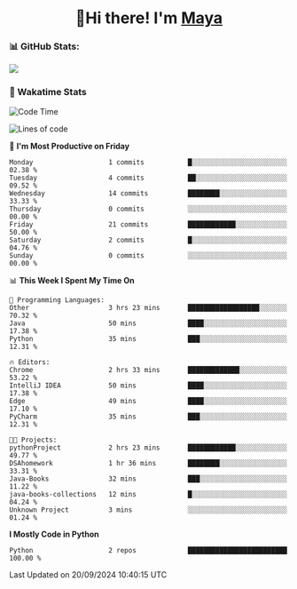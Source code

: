  <h1 align="center">👋Hi there! I'm <a href="https://liumyblog.cn">Maya</a></h1>

### 📊 GitHub Stats:
<p href="https://github.com/anuraghazra/github-readme-stats">
<img align="left" src="https://github-readme-stats.vercel.app/api?username=liumy-lay&show_icons=true&title_color=ffffff&icon_color=ffffff&text_color=ffffff&bg_color=D80835&hide_title=true" />
</p>
<br clear="left"/>

### 🚀 Wakatime Stats
<!--START_SECTION:waka-->
![Code Time](http://img.shields.io/badge/Code%20Time-95%20hrs%2058%20mins-blue)

![Lines of code](https://img.shields.io/badge/From%20Hello%20World%20I%27ve%20Written-0%20lines%20of%20code-blue)

📅 **I'm Most Productive on Friday** 

```text
Monday                   1 commits           █░░░░░░░░░░░░░░░░░░░░░░░░   02.38 % 
Tuesday                  4 commits           ██░░░░░░░░░░░░░░░░░░░░░░░   09.52 % 
Wednesday                14 commits          ████████░░░░░░░░░░░░░░░░░   33.33 % 
Thursday                 0 commits           ░░░░░░░░░░░░░░░░░░░░░░░░░   00.00 % 
Friday                   21 commits          ████████████░░░░░░░░░░░░░   50.00 % 
Saturday                 2 commits           █░░░░░░░░░░░░░░░░░░░░░░░░   04.76 % 
Sunday                   0 commits           ░░░░░░░░░░░░░░░░░░░░░░░░░   00.00 % 
```


📊 **This Week I Spent My Time On** 

```text
💬 Programming Languages: 
Other                    3 hrs 23 mins       ██████████████████░░░░░░░   70.32 % 
Java                     50 mins             ████░░░░░░░░░░░░░░░░░░░░░   17.38 % 
Python                   35 mins             ███░░░░░░░░░░░░░░░░░░░░░░   12.31 % 

🔥 Editors: 
Chrome                   2 hrs 33 mins       █████████████░░░░░░░░░░░░   53.22 % 
IntelliJ IDEA            50 mins             ████░░░░░░░░░░░░░░░░░░░░░   17.38 % 
Edge                     49 mins             ████░░░░░░░░░░░░░░░░░░░░░   17.10 % 
PyCharm                  35 mins             ███░░░░░░░░░░░░░░░░░░░░░░   12.31 % 

🐱‍💻 Projects: 
pythonProject            2 hrs 23 mins       ████████████░░░░░░░░░░░░░   49.77 % 
DSAhomework              1 hr 36 mins        ████████░░░░░░░░░░░░░░░░░   33.31 % 
Java-Books               32 mins             ███░░░░░░░░░░░░░░░░░░░░░░   11.22 % 
java-books-collections   12 mins             █░░░░░░░░░░░░░░░░░░░░░░░░   04.24 % 
Unknown Project          3 mins              ░░░░░░░░░░░░░░░░░░░░░░░░░   01.24 % 
```

**I Mostly Code in Python** 

```text
Python                   2 repos             █████████████████████████   100.00 % 
```




 Last Updated on 20/09/2024 10:40:15 UTC
<!--END_SECTION:waka-->
